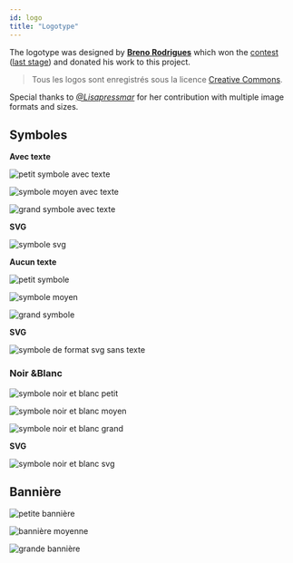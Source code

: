 ```yaml
---
id: logo
title: "Logotype"
---
```


The logotype was designed by **[Breno Rodrigues](https://github.com/rodriguesbreno)** which won the [contest](https://github.com/verdaccio/verdaccio/issues/237) ([last stage](https://github.com/verdaccio/verdaccio/issues/328)) and donated his work to this project.

> Tous les logos sont enregistrés sous la licence [Creative Commons](https://github.com/verdaccio/verdaccio/blob/master/LICENSE-docs).

Special thanks to *[@Lisapressmar](https://github.com/Lisapressmar)* for her contribution with multiple image formats and sizes.

## Symboles

**Avec texte**

![petit symbole avec texte](assets/logo/symbol/png/logo-small-header-bottom.png)

![symbole moyen avec texte](assets/logo/symbol/png/logo-small-header-bottom@2x.png)

![grand symbole avec texte](assets/logo/symbol/png/logo-small-header-bottom@3x.png)

**SVG**

![symbole svg](assets/logo/symbol/svg/logo-small-header-bottom.svg)

**Aucun texte**

![petit symbole](assets/logo/symbol/png/verdaccio-tiny.png)

![symbole moyen](assets/logo/symbol/png/verdaccio-tiny@2x.png)

![grand symbole](assets/logo/symbol/png/verdaccio-tiny@3x.png)

**SVG**

![symbole de format svg sans texte](assets/logo/symbol/svg/verdaccio-tiny.svg)

### Noir &Blanc

![symbole noir et blanc petit](assets/logo/symbol/png/verdaccio-blackwhite.png)

![symbole noir et blanc moyen](assets/logo/symbol/png/verdaccio-blackwhite@2x.png)

![symbole noir et blanc grand](assets/logo/symbol/png/verdaccio-blackwhite@3x.png)

**SVG**

![symbole noir et blanc svg](assets/logo/symbol/svg/verdaccio-blackwhite.svg)

## Bannière

![petite bannière](assets/logo/banner/png/verdaccio-banner.png)

![bannière moyenne](assets/logo/banner/png/verdaccio-banner@2x.png)

![grande bannière](assets/logo/banner/png/verdaccio-banner@3x.png)